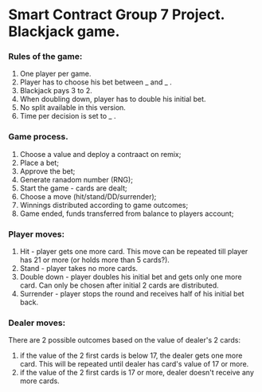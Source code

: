 # Smart Contract Group 7 Project. Blackjack game.
 
### Rules of the game:
1. One player per game.
2. Player has to choose his bet between _ and _ .
3. Blackjack pays 3 to 2.
4. When doubling down, player has to double his initial bet.
5. No split available in this version.
6. Time per decision is set to _ .

### Game process.
1. Choose a value and deploy a contraact on remix;
2. Place a bet;
3. Approve the bet;
4. Generate ranadom number (RNG);
5. Start the game - cards are dealt;
6. Choose a move (hit/stand/DD/surrender);
7. Winnings distributed according to game outcomes;
8. Game ended, funds transferred from balance to players account;


### Player moves:
1. Hit - player gets one more card. This move can be repeated till player has 21 or more (or holds more than 5 cards?).
2. Stand - player takes no more cards.
3. Double down - player doubles his initial bet and gets only one more card. Can only be chosen after initial 2 cards are distributed.
4. Surrender - player stops the round and receives half of his initial bet back.

### Dealer moves:
There are 2 possible outcomes based on the value of dealer's 2 cards:
1. if the value of the 2 first cards is below 17, the dealer gets one more card. This will be repeated until dealer has card's value of 17 or more.
2. if the value of the 2 first cards is 17 or more, dealer doesn't receive any more cards.
